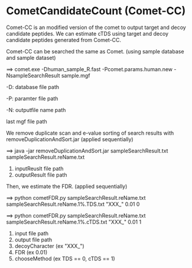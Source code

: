 # CometCandidateCount (Comet-CC)

Comet-CC is an modified version of the comet to output target and decoy candidate peptides.
We can estimate cTDS using target and decoy candidate peptides generated from Comet-CC.

Comet-CC can be searched the same as Comet. (using sample database and sample dataset)

==> comet.exe -Dhuman_sample_R.fast -Pcomet.params.human.new -NsampleSearchResult sample.mgf

-D: database file path

-P: paramter file path

-N: outputfile name path

last mgf file path

We remove duplicate scan and e-value sorting of search results with removeDuplicationAndSort.jar (applied sequentially)

==> java -jar removeDuplicationAndSort.jar sampleSearchResult.txt sampleSearchResult.reName.txt
1. inputReuslt file path
2. outputResult file path

Then, we estimate the FDR. (applied sequentially)

==> python cometFDR.py sampleSearchResult.reName.txt sampleSearchResult.reName.1%.TDS.txt "XXX_" 0.01 0

==> python cometFDR.py sampleSearchResult.reName.txt sampleSearchResult.reName.1%.cTDS.txt "XXX_" 0.01 1
1. input file path
2. output file path
3. decoyCharacter (ex "XXX_")
4. FDR (ex 0.01)
5. chooseMethod (ex TDS == 0, cTDS == 1)
